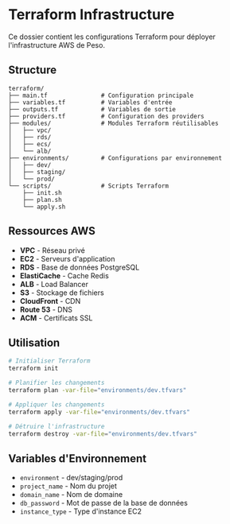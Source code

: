 # Terraform Infrastructure

Ce dossier contient les configurations Terraform pour déployer l'infrastructure AWS de Peso.

## Structure

```
terraform/
├── main.tf               # Configuration principale
├── variables.tf          # Variables d'entrée
├── outputs.tf            # Variables de sortie
├── providers.tf          # Configuration des providers
├── modules/              # Modules Terraform réutilisables
│   ├── vpc/
│   ├── rds/
│   ├── ecs/
│   └── alb/
├── environments/         # Configurations par environnement
│   ├── dev/
│   ├── staging/
│   └── prod/
└── scripts/              # Scripts Terraform
    ├── init.sh
    ├── plan.sh
    └── apply.sh
```

## Ressources AWS

- **VPC** - Réseau privé
- **EC2** - Serveurs d'application
- **RDS** - Base de données PostgreSQL
- **ElastiCache** - Cache Redis
- **ALB** - Load Balancer
- **S3** - Stockage de fichiers
- **CloudFront** - CDN
- **Route 53** - DNS
- **ACM** - Certificats SSL

## Utilisation

```bash
# Initialiser Terraform
terraform init

# Planifier les changements
terraform plan -var-file="environments/dev.tfvars"

# Appliquer les changements
terraform apply -var-file="environments/dev.tfvars"

# Détruire l'infrastructure
terraform destroy -var-file="environments/dev.tfvars"
```

## Variables d'Environnement

- `environment` - dev/staging/prod
- `project_name` - Nom du projet
- `domain_name` - Nom de domaine
- `db_password` - Mot de passe de la base de données
- `instance_type` - Type d'instance EC2
